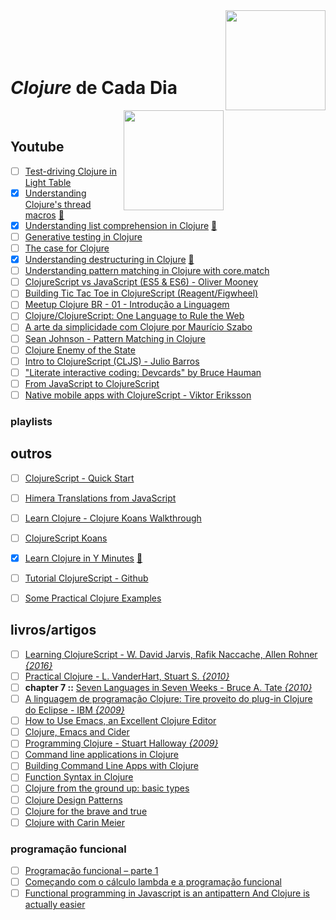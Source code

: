<img src="https://upload.wikimedia.org/wikipedia/commons/thumb/5/5d/Clojure_logo.svg/1024px-Clojure_logo.svg.png" width="160" align="right">
<br>
<br>
<br>
<br>

# _Clojure_ de Cada Dia
<img src="https://img.shields.io/badge/done-9%25-DB5855.svg" width="160" align="right">
<br>


## Youtube

- [ ] [Test-driving Clojure in Light Table](https://www.youtube.com/watch?v=H_teKHH_Rk0)
- [x] [Understanding Clojure's thread macros](https://www.youtube.com/watch?v=qxE5wDbt964) [:memo:](./avulsos/understanding-clojure's-thread-macros.clj)
- [x] [Understanding list comprehension in Clojure](https://www.youtube.com/watch?v=5lvV9ICwaMo) [:memo:](./avulsos/understanding-list-comprehension-in-clojure.clj)
- [ ] [Generative testing in Clojure](https://www.youtube.com/watch?v=u0TkAw8QqrQ)
- [ ] [The case for Clojure](https://www.youtube.com/watch?v=NvxyTKyXSRg)
- [x] [Understanding destructuring in Clojure](https://www.youtube.com/watch?v=R-_uNvM6gpE) [:memo:](./avulsos/understanding-destructuring-in-clojure.clj)
- [ ] [Understanding pattern matching in Clojure with core.match](https://www.youtube.com/watch?v=mi3OtBc73-k)
- [ ] [ClojureScript vs JavaScript (ES5 & ES6) - Oliver Mooney](https://www.youtube.com/watch?v=yQSbFlcIDUQ)
- [ ] [Building Tic Tac Toe in ClojureScript (Reagent/Figwheel)](https://www.youtube.com/watch?v=pIiOgTwjbes)
- [ ] [Meetup Clojure BR - 01 - Introdução a Linguagem](https://www.youtube.com/watch?v=u7O785o9Bvo)
- [ ] [Clojure/ClojureScript: One Language to Rule the Web](https://www.youtube.com/watch?v=EpcNDd8nuYY)
- [ ] [A arte da simplicidade com Clojure por Maurício Szabo](https://www.youtube.com/watch?v=_kGwRVuH6mU)
- [ ] [Sean Johnson - Pattern Matching in Clojure](https://www.youtube.com/watch?v=n7aE6k8o_BU)
- [ ] [Clojure Enemy of the State](https://www.youtube.com/watch?v=qe60zwUAOqE)
- [ ] [Intro to ClojureScript (CLJS) - Julio Barros](https://www.youtube.com/watch?v=C2JmQ1gSqjk)
- [ ] ["Literate interactive coding: Devcards" by Bruce Hauman](https://www.youtube.com/watch?v=G7Z_g2fnEDg)
- [ ] [From JavaScript to ClojureScript](https://www.youtube.com/watch?v=8UYa8PV3CXQ)
- [ ] [Native mobile apps with ClojureScript - Viktor Eriksson](https://www.youtube.com/watch?v=6IYm34nDL64)

### playlists


## outros

- [ ] [ClojureScript - Quick Start](https://clojurescript.org/guides/quick-start)
- [ ] [Himera Translations from JavaScript](http://himera.herokuapp.com/synonym.html)
- [ ] [Learn Clojure - Clojure Koans Walkthrough](http://www.clojurescreencasts.com)
- [ ] [ClojureScript Koans](http://clojurescriptkoans.com)
- [x] [Learn Clojure in Y Minutes](https://learnxinyminutes.com/docs/clojure) [:memo:](./avulsos/learn-clojure-in-y-minutes.clj)
- [ ] [Tutorial ClojureScript - Github](https://github.com/victorvoid/tutorial-clojurescript)
- [ ] [Some Practical Clojure Examples](www.unexpected-vortices.com/clojure/some-practical-examples/running-clojure-programs.html)


## livros/artigos

- [ ] [Learning ClojureScript - W. David Jarvis, Rafik Naccache, Allen Rohner _{2016}_](https://www.packtpub.com/web-development/learning-clojurescript)
- [ ] [Practical Clojure -  L. VanderHart, Stuart S. _{2010}_ ](https://www.apress.com/br/book/9781430272311)
- [ ] **chapter 7 ::** [Seven Languages in Seven Weeks - Bruce A. Tate _{2010}_](https://geneticmail.com/scott/library/text/seven-languages-in-seven-weeks_p1_0.pdf)
- [ ] [A linguagem de programação Clojure: Tire proveito do plug-in Clojure do Eclipse - IBM _{2009}_](https://www.ibm.com/developerworks/br/opensource/library/os-eclipse-clojure/index.html)
- [ ] [How to Use Emacs, an Excellent Clojure Editor](https://www.braveclojure.com/basic-emacs)
- [ ] [Clojure, Emacs and Cider](https://mping.github.io/2015/11/17/clojure-emacs-cider.html)
- [ ] [Programming Clojure - Stuart Halloway _{2009}_](http://blog.shuo1.com/zms/clojure/Programming_Clojure.pdf)
- [ ] [Command line applications in Clojure](http://markwoodhall.com/26-06-2014-command-line-applications-in-clojure/)
- [ ] [Building Command Line Apps with Clojure](https://yobriefca.se/blog/2014/03/02/building-command-line-apps-with-clojure/)
- [ ] [Function Syntax in Clojure](https://coderwall.com/p/panlza/function-syntax-in-clojure)
- [ ] [Clojure from the ground up: basic types](https://aphyr.com/posts/302-clojure-from-the-ground-up-basic-types)
- [ ] [Clojure Design Patterns](http://mishadoff.com/blog/clojure-design-patterns/)
- [ ] [Clojure for the brave and true](https://www.braveclojure.com/clojure-for-the-brave-and-true/)
- [ ] [Clojure with Carin Meier](http://howistart.org/posts/clojure/1/)

### programação funcional

- [ ] [Programação funcional – parte 1](https://blog.taller.net.br/programacao-funcional-parte1/)
- [ ] [Começando com o cálculo lambda e a programação funcional](http://blog.caelum.com.br/comecando-com-o-calculo-lambda-e-a-programacao-funcional-de-verdade/)
- [ ] [Functional programming in Javascript is an antipattern And Clojure is actually easier](https://hackernoon.com/functional-programming-in-javascript-is-an-antipattern-58526819f21e)